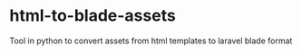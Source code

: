 # html-to-blade-assets
Tool in python to convert assets from html templates to laravel blade format
